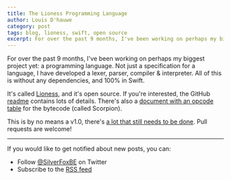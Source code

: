 ```yaml
---
title: The Lioness Programming Language
author: Louis D'hauwe
category: post
tags: blog, lioness, swift, open source
excerpt: For over the past 9 months, I've been working on perhaps my biggest project yet: a programming language.
---
```

For over the past 9 months, I've been working on perhaps my biggest project yet: a programming language.
Not just a specification for a language, I have developed a lexer, parser, compiler & interpreter.
All of this is without any dependencies, and 100% in Swift. 

It's called [Lioness](https://github.com/louisdh/lioness), and it's open source. If you're interested, the GitHub [readme](https://github.com/louisdh/lioness) contains lots of details. There's also a [document with an opcode table](https://github.com/louisdh/lioness/blob/master/docs/Scorpion.md) for the bytecode (called Scorpion).

This is by no means a v1.0, there's [a lot that still needs to be done](https://github.com/louisdh/lioness#roadmap). Pull requests are welcome!

---
If you would like to get notified about new posts, you can:

* Follow [@SilverFoxBE](https://twitter.com/SilverFoxBE) on Twitter
* Subscribe to the [RSS feed](http://silverfox.be/silverfox-rss.xml)